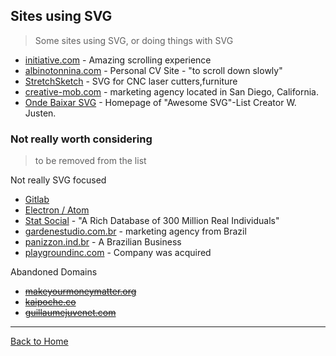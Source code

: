 ## Sites using SVG

> Some sites using SVG, or doing things with SVG

* [initiative.com](http://initiative.com/) - Amazing scrolling experience
* [albinotonnina.com](http://www.albinotonnina.com/) - Personal CV Site - "to scroll down slowly"
* [StretchSketch](http://www.stretchsketch.com/) - SVG for CNC laser cutters,furniture
* [creative-mob.com](http://www.creative-mob.com/) - marketing agency located in San Diego, California.
* [Onde Baixar SVG](http://willianjusten.com.br/onde-baixar-svg/) - Homepage of "Awesome SVG"-List Creator W. Justen.

### Not really worth considering

> to be removed from the list

Not really SVG focused

* [Gitlab](https://about.gitlab.com/)
* [Electron / Atom](http://electron.atom.io/)
* [Stat Social](http://www.statsocial.com/) - "A Rich Database of 300 Million Real Individuals"
* [gardenestudio.com.br](http://gardenestudio.com.br/en/) - marketing agency from Brazil
* [panizzon.ind.br](http://panizzon.ind.br/) - A Brazilian Business
* [playgroundinc.com](http://playgroundinc.com/) - Company was acquired

Abandoned Domains

* ~~[makeyourmoneymatter.org](http://makeyourmoneymatter.org/)~~
* ~~[kaipoche.co](http://ww17.kaipoche.co/)~~
* ~~[guillaumejuvenet.com](https://www.guillaumejuvenet.com/)~~

---
[Back to Home](https://github.com/knbknb/awesome-svg)
